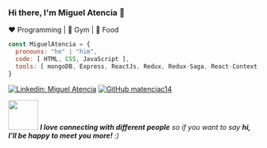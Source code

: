 ### Hi there, I'm Miguel Atencia 👋
  
:heart: Programming | :black_heart: Gym | :blue_heart: Food


~~~js
const MiguelAtencia = {
  pronouns: "he" | "him",
  code: [ HTML, CSS, JavaScript ],
  tools: [ mongoDB, Express, ReactJs, Redux, Redux-Saga, React-Context, NodeJS ]
}
~~~


[![Linkedin: Miguel Atencia](https://img.shields.io/badge/-MiguelAtencia-blue?style=flat-square&logo=Linkedin&logoColor=white&link=https://www.linkedin.com/in/MiguelAtencia/)](https://www.linkedin.com/in/miguel-atencia-canoles-4b787884/)
[![GitHub matenciac14](https://img.shields.io/github/followers/matenciac14?label=follow&style=social)](https://github.com/matenciac14)

<img src="https://media.giphy.com/media/LnQjpWaON8nhr21vNW/giphy.gif" width="60"> <em><b>I love connecting with different people</b> so if you want to say <b>hi, I'll be happy to meet you more!</b> :)</em>



<!--
**matenciac14/matenciac14** is a ✨ _special_ ✨ repository because its `README.md` (this file) appears on your GitHub profile.

Here are some ideas to get you started:

- 🔭 I’m currently working on ...### Software Developer
- 🌱 I’m currently learning ...
- 👯 I’m looking to collaborate on ...
- 🤔 I’m looking for help with ...
- 💬 Ask me about ...
- 📫 How to reach me: ...
- 😄 Pronouns: ...
- ⚡ Fun fact: ...
-->

